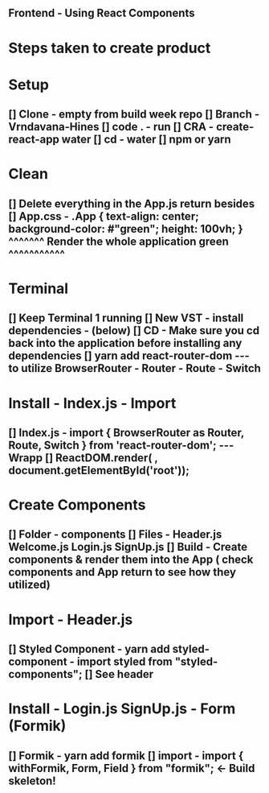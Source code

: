 ## Frontend - Using React Components 

# Steps taken to create product

# Setup
[] Clone - empty from build week repo
[] Branch - Vrndavana-Hines
[] code .  - run
[] CRA - create-react-app water
[] cd - water
[] npm or yarn 
-----------------------------------------
# Clean
[] Delete everything in the App.js return besides <div className='app'>
[] App.css - .App {
  text-align: center;
  background-color: #"green";
  height: 100vh;
}
^^^^^^^ Render the whole application green ^^^^^^^^^^^
----------------------------------------
# Terminal
[] Keep Terminal 1 running
[] New VST - install dependencies - (below)
[] CD - Make sure you cd back into the application before installing any dependencies 
[] yarn add react-router-dom  --- to utilize BrowserRouter - Router - Route - Switch 
----------------------------------------
# Install - Index.js - Import
[] Index.js - import { BrowserRouter as Router, Route, Switch } from 'react-router-dom'; --- Wrapp <App>
[] ReactDOM.render(<Router><App />
    </Router>, document.getElementById('root'));
----------------------------------------
# Create Components 
[] Folder - components 
[] Files - Header.js Welcome.js Login.js  SignUp.js
[] Build - Create components & render them into the App ( check components and App return to see how they utilized)
---------------------------------------
# Import - Header.js
[] Styled Component - yarn add styled-component - import styled from "styled-components"; 
[] See header 
--------------------------------------
# Install - Login.js SignUp.js  - Form (Formik)
[] Formik - yarn add formik
[] import - import { withFormik, Form, Field } from "formik"; <- Build skeleton!
--------------------------------------

